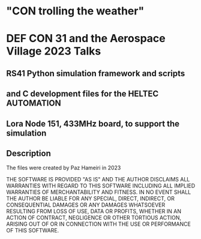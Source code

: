 # "CON trolling the weather"
# DEF CON 31 and the Aerospace Village 2023 Talks
## RS41 Python simulation framework and scripts
## and C development files for the HELTEC AUTOMATION
## Lora Node 151, 433MHz board, to support the simulation

## Description

The files were created by Paz Hameiri in 2023

THE SOFTWARE IS PROVIDED "AS IS" AND THE AUTHOR DISCLAIMS ALL
WARRANTIES WITH REGARD TO THIS SOFTWARE INCLUDING ALL IMPLIED
WARRANTIES OF MERCHANTABILITY AND FITNESS. IN NO EVENT SHALL
THE AUTHOR BE LIABLE FOR ANY SPECIAL, DIRECT, INDIRECT, OR
CONSEQUENTIAL DAMAGES OR ANY DAMAGES WHATSOEVER RESULTING FROM
LOSS OF USE, DATA OR PROFITS, WHETHER IN AN ACTION OF CONTRACT,
NEGLIGENCE OR OTHER TORTIOUS ACTION, ARISING OUT OF OR IN
CONNECTION WITH THE USE OR PERFORMANCE OF THIS SOFTWARE.
